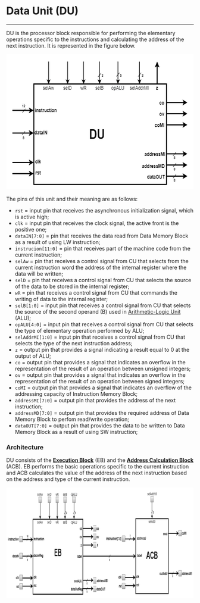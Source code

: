 # Data Unit (DU)
---
DU is the processor block responsible for performing the elementary operations specific to the instructions and calculating 
the address of the next instruction. It is represented in the figure below.  
<p align="center">
  <img width="622" height="364" src="../schematics/6.Data_Unit.png">
</p>
  
The pins of this unit and their meaning are as follows:  
* `rst` = input pin that receives the asynchronous initialization signal, which is active high;  
* `clk` = input pin that receives the clock signal, the active front is the positive one;   
* `dataIN[7:0]` = pin that receives the data read from Data Memory Block as a result of using LW instruction;  
* `instrucion[11:0]` = pin that receives part of the machine code from the current instruction;  
* `selAw` = pin that receives a control signal from CU that selects from the current instruction word the address of the internal register where the data will be written;  
* `selD` = pin that receives a control signal from CU that selects the source of the data to be stored in the internal register;  
* `wR` = pin that receives a control signal from CU that commands the writing of data to the internal register;
* `selB[1:0]` = input pin that receives a control signal from CU that selects the source of the second operand (B) used in [Arithmetic-Logic Unit](EB/ALU) (ALU);
* `opALU[4:0]` = input pin that receives a control signal from CU that selects the type of elementary operation performed by ALU;  
* `selAddrMI[1:0]` = input pin that receives a control signal from CU that selects the type of the next instruction address;  
* `z` = output pin that provides a signal indicating a result equal to 0 at the output of ALU;  
* `co` = output pin that provides a signal that indicates an overflow in the representation of the result of an operation between unsigned integers;  
* `ov` = output pin that provides a signal that indicates an overflow in the representation of the result of an operation between signed integers;  
* `coMI` = output pin that provides a signal that indicates an overflow of the addressing capacity of Instruction Memory Block;  
* `addressMI[7:0]` = output pin that provides the address of the next instruction;  
* `addressMD[7:0]` = output pin that provides the required address of Data Memory Block to perfom read/write operation;   
* `dataOUT[7:0]` = output pin that provides the data to be written to Data Memory Block as a result of using SW instruction;  

### Architecture
  
DU consists of the [**Execution Block**](EB) (EB) and the [**Address Calculation Block**](ACB) (ACB). EB performs the basic operations specific to the current instruction and 
ACB calculates the value of the address of the next instruction based on the address and type of the current instruction.
<p align="center">
  <img width="951" height="297" src="../schematics/7.Data_Unit_Architecture.png">
</p>